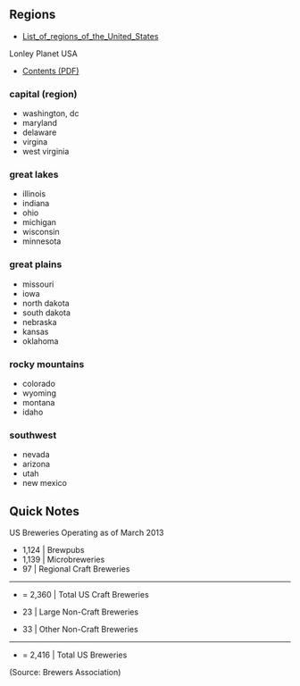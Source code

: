 
## Regions

- [List_of_regions_of_the_United_States](http://en.wikipedia.org/wiki/List_of_regions_of_the_United_States)

Lonley Planet USA

- [Contents (PDF)](http://media.lonelyplanet.com/shop/pdfs/usa-7-contents.pdf)

### capital (region)

- washington, dc
- maryland
- delaware
- virgina
- west virginia

### great lakes

- illinois
- indiana
- ohio
- michigan
- wisconsin
- minnesota

### great plains

- missouri
- iowa
- north dakota
- south dakota
- nebraska
- kansas
- oklahoma

### rocky mountains

- colorado
- wyoming
- montana
- idaho

### southwest

- nevada
- arizona
- utah
- new mexico



## Quick Notes

US Breweries Operating as of March 2013
- 1,124 | Brewpubs 
- 1,139 | Microbreweries 
-    97 | Regional Craft Breweries 
- -------------------------------
- = 2,360 | Total US Craft Breweries

-  23   | Large Non-Craft Breweries
-  33   | Other Non-Craft Breweries
- ----------------------------------
- = 2,416 | Total US Breweries

(Source: Brewers Association)

